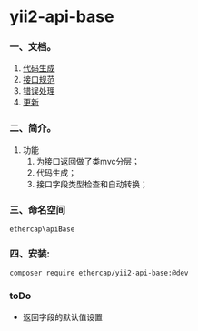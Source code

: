 # yii2-api-base

### 一、文档。

1. [代码生成](docs/代码生成.md)
1. [接口规范](docs/接口规范.md)
1. [错误处理](docs/错误处理.md)
1. [更新](docs/更新.md)

### 二、简介。

1. 功能
    1. 为接口返回做了类mvc分层；
    4. 代码生成；
    5. 接口字段类型检查和自动转换；
    

### 三、命名空间

```
ethercap\apiBase
```

### 四、安装:

```
composer require ethercap/yii2-api-base:@dev
```

### toDo 
- 返回字段的默认值设置